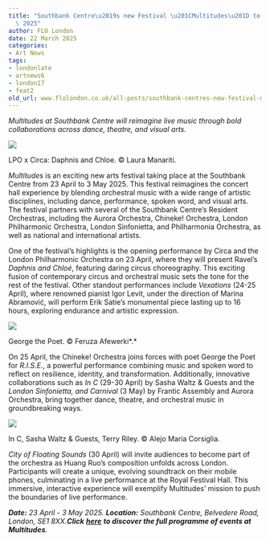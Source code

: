 ```yaml
---
title: "Southbank Centre\u2019s new Festival \u201CMultitudes\u201D to open in April\
  \ 2025"
author: FLO London
date: 22 March 2025
categories:
- Art News
tags:
- londonlate
- artnews6
- london17
- feat2
old_url: www.flolondon.co.uk/all-posts/southbank-centres-new-festival-multitudes-to-open-in-april-2025.html
---
```


*Multitudes at Southbank Centre will reimagine live music through bold collaborations across dance, theatre, and visual arts.*

![](https://images.squarespace-cdn.com/content/v1/5c9534c4af4683461d462c6b/53ebaa30-8f50-4bea-bfb7-98fdbd812c13/IMG_3946.jpg)

LPO x Circa: Daphnis and Chloe. © Laura Manariti.

*Multitudes* is an exciting new arts festival taking place at the Southbank Centre from 23 April to 3 May 2025. This festival reimagines the concert hall experience by blending orchestral music with a wide range of artistic disciplines, including dance, performance, spoken word, and visual arts. The festival partners with several of the Southbank Centre’s Resident Orchestras, including the Aurora Orchestra, Chineke! Orchestra, London Philharmonic Orchestra, London Sinfonietta, and Philharmonia Orchestra, as well as national and international artists.

One of the festival’s highlights is the opening performance by Circa and the London Philharmonic Orchestra on 23 April, where they will present Ravel’s *Daphnis and Chloé*, featuring daring circus choreography. This exciting fusion of contemporary circus and orchestral music sets the tone for the rest of the festival. Other standout performances include *Vexations* (24-25 April), where renowned pianist Igor Levit, under the direction of Marina Abramović, will perform Erik Satie’s monumental piece lasting up to 16 hours, exploring endurance and artistic expression.

![](https://images.squarespace-cdn.com/content/v1/5c9534c4af4683461d462c6b/c868ef3b-cd62-4310-8dca-3031ae78dfb8/IMG_3947.jpg)

George the Poet. © Feruza Afewerki*.*

On 25 April, the Chineke! Orchestra joins forces with poet George the Poet for *R.I.S.E.*, a powerful performance combining music and spoken word to reflect on resilience, identity, and transformation. Additionally, innovative collaborations such as *In C* (29-30 April) by Sasha Waltz & Guests and the *London Sinfonietta, and Carnival* (3 May) by Frantic Assembly and Aurora Orchestra, bring together dance, theatre, and orchestral music in groundbreaking ways.

![](https://images.squarespace-cdn.com/content/v1/5c9534c4af4683461d462c6b/6ca2b189-5e1c-4de7-ae70-7558831d3701/IMG_3945.jpg)

In C, Sasha Waltz & Guests, Terry Riley. © Alejo Maria Corsiglia.

*City of Floating Sounds* (30 April) will invite audiences to become part of the orchestra as Huang Ruo’s composition unfolds across London. Participants will create a unique, evolving soundtrack on their mobile phones, culminating in a live performance at the Royal Festival Hall. This immersive, interactive experience will exemplify Multitudes’ mission to push the boundaries of live performance.

***Date:*** *23 April - 3 May 2025.* ***Location:*** *Southbank Centre, Belvedere Road, London, SE1 8XX.***Click** [**here**](https://www.southbankcentre.co.uk/events/multitudes/) **to discover the full programme of events at Multitudes***.*